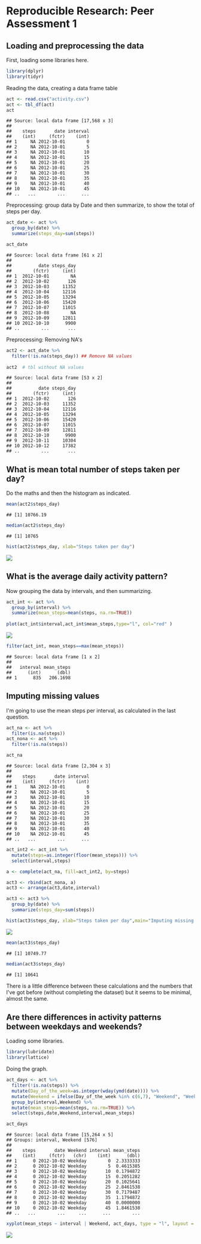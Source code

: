 # Reproducible Research: Peer Assessment 1


## Loading and preprocessing the data

First, loading some libraries here.

```r
library(dplyr)
library(tidyr)
```
Reading the data, creating a data frame table

```r
act <- read.csv("activity.csv")
act <- tbl_df(act)
act
```

```
## Source: local data frame [17,568 x 3]
## 
##    steps       date interval
##    (int)     (fctr)    (int)
## 1     NA 2012-10-01        0
## 2     NA 2012-10-01        5
## 3     NA 2012-10-01       10
## 4     NA 2012-10-01       15
## 5     NA 2012-10-01       20
## 6     NA 2012-10-01       25
## 7     NA 2012-10-01       30
## 8     NA 2012-10-01       35
## 9     NA 2012-10-01       40
## 10    NA 2012-10-01       45
## ..   ...        ...      ...
```

Preprocessing: group data by Date and then summarize, to show the total of steps per day.

```r
act_date <- act %>%
  group_by(date) %>%
  summarize(steps_day=sum(steps))

act_date
```

```
## Source: local data frame [61 x 2]
## 
##          date steps_day
##        (fctr)     (int)
## 1  2012-10-01        NA
## 2  2012-10-02       126
## 3  2012-10-03     11352
## 4  2012-10-04     12116
## 5  2012-10-05     13294
## 6  2012-10-06     15420
## 7  2012-10-07     11015
## 8  2012-10-08        NA
## 9  2012-10-09     12811
## 10 2012-10-10      9900
## ..        ...       ...
```

Preprocessing: Removing NA's


```r
act2 <- act_date %>%
  filter(!is.na(steps_day)) ## Remove NA values
 
act2  # tbl without NA values
```

```
## Source: local data frame [53 x 2]
## 
##          date steps_day
##        (fctr)     (int)
## 1  2012-10-02       126
## 2  2012-10-03     11352
## 3  2012-10-04     12116
## 4  2012-10-05     13294
## 5  2012-10-06     15420
## 6  2012-10-07     11015
## 7  2012-10-09     12811
## 8  2012-10-10      9900
## 9  2012-10-11     10304
## 10 2012-10-12     17382
## ..        ...       ...
```

## What is mean total number of steps taken per day?

Do the maths and then the histogram as indicated.

```r
mean(act2$steps_day)
```

```
## [1] 10766.19
```

```r
median(act2$steps_day)
```

```
## [1] 10765
```

```r
hist(act2$steps_day, xlab="Steps taken per day")
```

![](PA1_template_files/figure-html/unnamed-chunk-4-1.png) 



## What is the average daily activity pattern?

Now grouping the data by intervals, and then summarizing.

```r
act_int <- act %>%
  group_by(interval) %>%
  summarize(mean_steps=mean(steps, na.rm=TRUE))
  
plot(act_int$interval,act_int$mean_steps,type="l", col="red" )
```

![](PA1_template_files/figure-html/unnamed-chunk-5-1.png) 

```r
filter(act_int, mean_steps==max(mean_steps))
```

```
## Source: local data frame [1 x 2]
## 
##   interval mean_steps
##      (int)      (dbl)
## 1      835   206.1698
```


## Imputing missing values

I'm going to use the mean steps per interval, as calculated in the last question.


```r
act_na <- act %>%
  filter(is.na(steps))
act_nona <- act %>%
  filter(!is.na(steps))

act_na
```

```
## Source: local data frame [2,304 x 3]
## 
##    steps       date interval
##    (int)     (fctr)    (int)
## 1     NA 2012-10-01        0
## 2     NA 2012-10-01        5
## 3     NA 2012-10-01       10
## 4     NA 2012-10-01       15
## 5     NA 2012-10-01       20
## 6     NA 2012-10-01       25
## 7     NA 2012-10-01       30
## 8     NA 2012-10-01       35
## 9     NA 2012-10-01       40
## 10    NA 2012-10-01       45
## ..   ...        ...      ...
```

```r
act_int2 <- act_int %>%
  mutate(steps=as.integer(floor(mean_steps))) %>%
  select(interval,steps)

a <- complete(act_na, fill=act_int2, by=steps)

act3 <- rbind(act_nona, a)
act3 <- arrange(act3,date,interval)

act3 <- act3 %>%
  group_by(date) %>%
  summarize(steps_day=sum(steps))

hist(act3$steps_day, xlab="Steps taken per day",main="Imputing missing values")
```

![](PA1_template_files/figure-html/unnamed-chunk-6-1.png) 


```r
mean(act3$steps_day)
```

```
## [1] 10749.77
```

```r
median(act3$steps_day)
```

```
## [1] 10641
```
There is a little difference between these calculations and the numbers that I've got before (without completing the dataset) but it seems to be minimal, almost the same.

## Are there differences in activity patterns between weekdays and weekends?

Loading some libraries.

```r
library(lubridate)
library(lattice)
```

Doing the graph.

```r
act_days <- act %>%
  filter(!is.na(steps)) %>%
  mutate(Day_of_the_week=as.integer(wday(ymd(date)))) %>%
  mutate(Weekend = ifelse(Day_of_the_week %in% c(6,7), "Weekend", "Weekday"))%>%
  group_by(interval,Weekend) %>%
  mutate(mean_steps=mean(steps, na.rm=TRUE)) %>%
  select(steps,date,Weekend,interval,mean_steps)

act_days
```

```
## Source: local data frame [15,264 x 5]
## Groups: interval, Weekend [576]
## 
##    steps       date Weekend interval mean_steps
##    (int)     (fctr)   (chr)    (int)      (dbl)
## 1      0 2012-10-02 Weekday        0  2.3333333
## 2      0 2012-10-02 Weekday        5  0.4615385
## 3      0 2012-10-02 Weekday       10  0.1794872
## 4      0 2012-10-02 Weekday       15  0.2051282
## 5      0 2012-10-02 Weekday       20  0.1025641
## 6      0 2012-10-02 Weekday       25  2.8461538
## 7      0 2012-10-02 Weekday       30  0.7179487
## 8      0 2012-10-02 Weekday       35  1.1794872
## 9      0 2012-10-02 Weekday       40  0.0000000
## 10     0 2012-10-02 Weekday       45  1.8461538
## ..   ...        ...     ...      ...        ...
```

```r
xyplot(mean_steps ~ interval | Weekend, act_days, type = "l", layout = c(1, 2), xlab = "Interval", ylab = "Number of steps")
```

![](PA1_template_files/figure-html/unnamed-chunk-8-1.png) 
